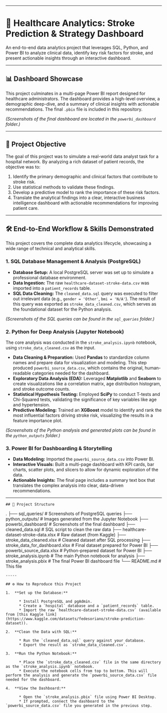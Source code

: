-----

# 🏥 Healthcare Analytics: Stroke Prediction & Strategy Dashboard

An end-to-end data analytics project that leverages SQL, Python, and Power BI to analyze clinical data, identify key risk factors for stroke, and present actionable insights through an interactive dashboard.

-----

## 📊 Dashboard Showcase

This project culminates in a multi-page Power BI report designed for healthcare administrators. The dashboard provides a high-level overview, a demographic deep-dive, and a summary of clinical insights with actionable recommendations. The final `.pbix` file is included in this repository.

*(Screenshots of the final dashboard are located in the `powerbi_dashboard` folder.)*

-----

## 🎯 Project Objective

The goal of this project was to simulate a real-world data analyst task for a hospital network. By analyzing a rich dataset of patient records, the objective was to:

1.  Identify the primary demographic and clinical factors that contribute to stroke risk.
2.  Use statistical methods to validate these findings.
3.  Develop a predictive model to rank the importance of these risk factors.
4.  Translate the analytical findings into a clear, interactive business intelligence dashboard with actionable recommendations for improving patient care.

-----

## 🛠️ End-to-End Workflow & Skills Demonstrated

This project covers the complete data analytics lifecycle, showcasing a wide range of technical and analytical skills.

### 1\. SQL Database Management & Analysis (PostgreSQL)

  - **Database Setup:** A local PostgreSQL server was set up to simulate a professional database environment.
  - **Data Ingestion:** The raw `healthcare-dataset-stroke-data.csv` was imported into a `patient_records` table.
  - **SQL Data Cleaning:** The `cleaned_data.sql` query was executed to filter out irrelevant data (e.g., `gender = 'Other'`, `bmi = 'N/A'`). The result of this query was exported as `stroke_data_cleaned.csv`, which serves as the foundational dataset for the Python analysis.

*(Screenshots of the SQL queries can be found in the `sql_queries` folder.)*

### 2\. Python for Deep Analysis (Jupyter Notebook)

The core analysis was conducted in the `stroke_analysis.ipynb` notebook, using `stroke_data_cleaned.csv` as the input.

  - **Data Cleaning & Preparation:** Used **Pandas** to standardize column names and prepare data for visualization and modeling. This step produced `powerbi_source_data.csv`, which contains the original, human-readable categories needed for the dashboard.
  - **Exploratory Data Analysis (EDA):** Leveraged **Matplotlib** and **Seaborn** to create visualizations like a correlation matrix, age distribution histogram, and stroke outcome counts.
  - **Statistical Hypothesis Testing:** Employed **SciPy** to conduct T-tests and Chi-Squared tests, validating the significance of key variables like age and hypertension.
  - **Predictive Modeling:** Trained an **XGBoost** model to identify and rank the most influential factors driving stroke risk, visualizing the results in a feature importance plot.

*(Screenshots of the Python analysis and generated plots can be found in the `python_outputs` folder.)*

### 3\. Power BI for Dashboarding & Storytelling

  - **Data Modeling:** Imported the `powerbi_source_data.csv` into Power BI.
  - **Interactive Visuals:** Built a multi-page dashboard with KPI cards, bar charts, scatter plots, and slicers to allow for dynamic exploration of the data.
  - **Actionable Insights:** The final page includes a summary text box that translates the complex analysis into clear, data-driven recommendations.

-----
```
## 📂 Project Structure

```

.
├── sql\_queries/                      # Screenshots of PostgreSQL queries
├── python\_outputs/                   # Images generated from the Jupyter Notebook
├── powerbi\_dashboard/                # Screenshots of the final dashboard
├── cleaned\_data.sql                  # SQL script to clean the raw data
├── healthcare-dataset-stroke-data.xlsx  # Raw dataset (from Kaggle)
├── stroke\_data\_cleaned.xlsx          # Cleaned dataset after SQL processing
├── stroke\_data\_for\_dashboard.xlsx    # Final dataset prepared for Power BI
├── powerbi\_source\_data.xlsx          # Python-prepared dataset for Power BI
├── stroke\_analysis.ipynb             # The main Python notebook for analysis
├── stroke\_analysis.pbix              # The final Power BI dashboard file
└── README.md                         # This file

```
-----

## ⚙️ How to Reproduce this Project

1.  **Set up the Database:**

      * Install PostgreSQL and pgAdmin.
      * Create a `hospital` database and a `patient_records` table.
      * Import the raw `healthcare-dataset-stroke-data.csv` (available from [this Kaggle link](https://www.kaggle.com/datasets/fedesoriano/stroke-prediction-dataset)).

2.  **Clean the Data with SQL:**

      * Run the `cleaned_data.sql` query against your database.
      * Export the result as `stroke_data_cleaned.csv`.

3.  **Run the Python Notebook:**

      * Place the `stroke_data_cleaned.csv` file in the same directory as the `stroke_analysis.ipynb` notebook.
      * Execute the notebook cells from top to bottom. This will perform the analysis and generate the `powerbi_source_data.csv` file needed for the dashboard.

4.  **View the Dashboard:**

      * Open the `stroke_analysis.pbix` file using Power BI Desktop.
      * If prompted, connect the dashboard to the `powerbi_source_data.csv` file you generated in the previous step.
